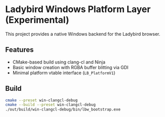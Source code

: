 # Ladybird Windows Platform Layer (Experimental)

This project provides a native Windows backend for the Ladybird browser.

## Features
- CMake-based build using clang-cl and Ninja
- Basic window creation with RGBA buffer blitting via GDI
- Minimal platform vtable interface (`LB_PlatformV1`)

## Build
```bash
cmake --preset win-clangcl-debug
cmake --build --preset win-clangcl-debug
./out/build/win-clangcl-debug/bin/lbw_bootstrap.exe
```
